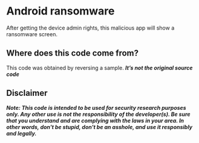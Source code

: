 # Android ransomware

After getting the device admin rights, this malicious app will show a ransomware screen.

## Where does this code come from?

This code was obtained by reversing a sample. ***It’s not the original source code***

## Disclaimer

***Note: This code is intended to be used for security research purposes only. Any other use is not the responsibility of the developer(s). Be sure that you understand and are complying with the laws in your area. In other words, don't be stupid, don't be an asshole, and use it responsibly and legally.***
